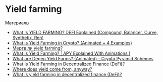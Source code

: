 # Yield farming

Материалы:

* [What Is YIELD FARMING? DEFI Explained (Compound, Balancer, Curve, Synthetix, Ren)](https://www.youtube.com/watch?v=ClnnLI1SClA)
* [What is Yield Farming in Crypto? (Animated + 4 Examples)](https://www.youtube.com/watch?v=LaeI5D6NDvw&t=84s)
* [Мертв ли yield farming?](https://www.youtube.com/watch?v=wTIQK3sCMvI)
* [What is Yield Farming? [ APY Explained With Animations ]](https://www.youtube.com/watch?v=XgXL_X3bH70)
* [What are Degen Yield Farms? (Animated) - Crypto Pyramid Schemes](https://www.youtube.com/watch?v=i0GI6GwEWDQ)
* [What Is Yield Farming in Decentralized Finance (DeFi)?](https://academy.binance.com/en/articles/what-is-yield-farming-in-decentralized-finance-defi)
* [Where does yield come from, anyway?](https://juliankoh.medium.com/where-does-yield-come-from-anyway-fc818c114bd5)
* [What is yield farming in decentralized finance (DeFi)?](https://cointelegraph.com/explained/defi-yield-farming-explained)
